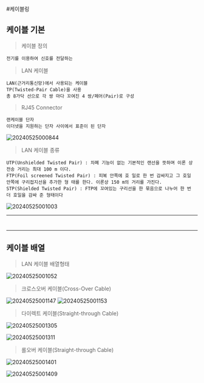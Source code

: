 #케이블링

케이블 기본
---

> 케이블 정의<br>
```
전기를 이용하여 신호를 전달하는 
```
> LAN 케이블<br>
```
LAN(근거리통신망)에서 사용되는 케이블
TP(Twisted-Pair Cable)을 사용
총 8가닥 선으로 각 쌍 마다 꼬여진 4 쌍/페어(Pair)로 구성
```
> RJ45 Connector<br>
```
랜케이블 단자
이더넷을 지원하는 단자 사이에서 표준이 된 단자
```
![20240525000844](https://github.com/MY-ALL-LECTURE/CCNA/assets/84259104/7fb465f0-1a37-45ad-bd4c-bbcc5a15cc5b)

> LAN 케이블 종류<br>
```
UTP(Unshielded Twisted Pair) : 차폐 기능이 없는 기본적인 랜선을 뜻하며 이론 상 전송 거리는 최대 100 m 이다.
FTP(Foil screened Twisted Pair) : 피복 안쪽에 호 일로 한 번 감싸지고 그 호일 안쪽에 구리접지선을 추가한 형 태를 한다. 이론상 150 m의 거리를 가진다.
STP(Shielded Twisted Pair) : FTP에 꼬여있는 구리선을 한 묶음으로 나누어 한 번 더 호일을 감싸 준 형태이다
```
![20240525001003](https://github.com/MY-ALL-LECTURE/CCNA/assets/84259104/8c847664-206b-4508-883b-40ba40a90df1)


---
#
---

케이블 배열
---

>LAN 케이블 배열형태<br>

![20240525001052](https://github.com/MY-ALL-LECTURE/CCNA/assets/84259104/d7068035-a978-4ded-8fb2-95d3dd6eafa8)

>크로스오버 케이블(Cross-Over Cable)<br>

![20240525001147](https://github.com/MY-ALL-LECTURE/CCNA/assets/84259104/8fb99a90-6ba5-4d59-b9be-6da380da0af7)
![20240525001153](https://github.com/MY-ALL-LECTURE/CCNA/assets/84259104/ad8bc816-da97-4aac-931b-8f97375d2533)

> 다이렉트 케이블(Straight-through Cable)<br>

![20240525001305](https://github.com/MY-ALL-LECTURE/CCNA/assets/84259104/8ce79a2e-cc0a-4b7c-9393-1f22eff055f7)

![20240525001311](https://github.com/MY-ALL-LECTURE/CCNA/assets/84259104/b0dec562-38c1-4c81-9639-5c715305d454)

> 롤오버 케이블(Straight-through Cable)<br>

![20240525001401](https://github.com/MY-ALL-LECTURE/CCNA/assets/84259104/fca0b47d-5b44-402a-bfe0-ae3edafd8252)

![20240525001409](https://github.com/MY-ALL-LECTURE/CCNA/assets/84259104/5d8955dc-13d9-4c3f-82e6-785a7012c080)





